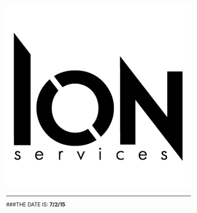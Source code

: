 
![alt text](https://github.com/WulfyWulf/ION/blob/master/ion.png "ION Security Services")
***
###THE DATE IS:
**7/2/15**
